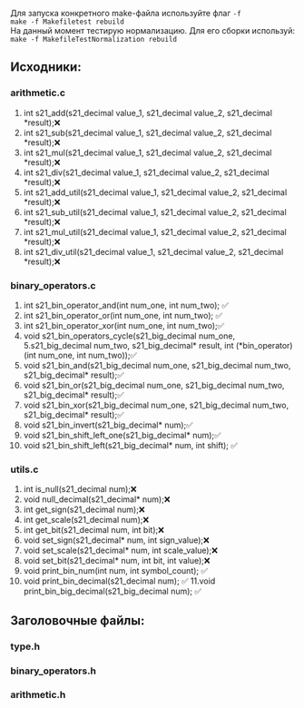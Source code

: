 Для запуска конкретного make-файла используйте флаг `-f`  
`make -f Makefiletest rebuild`  
На данный момент тестирую нормализацию. Для его сборки используй:  
`make -f MakefileTestNormalization rebuild`


## Исходники: 

### arithmetic.c

1. int s21_add(s21_decimal value_1, s21_decimal value_2, s21_decimal *result);❌
2. int s21_sub(s21_decimal value_1, s21_decimal value_2, s21_decimal *result);❌
3. int s21_mul(s21_decimal value_1, s21_decimal value_2, s21_decimal *result);❌
4. int s21_div(s21_decimal value_1, s21_decimal value_2, s21_decimal *result);❌
5. int s21_add_util(s21_decimal value_1, s21_decimal value_2, s21_decimal *result);❌
6. int s21_sub_util(s21_decimal value_1, s21_decimal value_2, s21_decimal *result);❌
7. int s21_mul_util(s21_decimal value_1, s21_decimal value_2, s21_decimal *result);❌
8. int s21_div_util(s21_decimal value_1, s21_decimal value_2, s21_decimal *result);❌

### binary_operators.c

1. int s21_bin_operator_and(int num_one, int num_two); ✅
2. int s21_bin_operator_or(int num_one, int num_two); ✅
3. int s21_bin_operator_xor(int num_one, int num_two);✅
4. void s21_bin_operators_cycle(s21_big_decimal num_one, 5.s21_big_decimal num_two,
                         s21_big_decimal* result,
                         int (*bin_operator)(int num_one, int num_two));✅
6. void s21_bin_and(s21_big_decimal num_one, s21_big_decimal num_two,  s21_big_decimal* result);✅
7. void s21_bin_or(s21_big_decimal num_one, s21_big_decimal num_two, s21_big_decimal* result);✅
8. void s21_bin_xor(s21_big_decimal num_one, s21_big_decimal num_two, s21_big_decimal* result);✅
9. void s21_bin_invert(s21_big_decimal* num);✅
10. void s21_bin_shift_left_one(s21_big_decimal* num);✅
11. void s21_bin_shift_left(s21_big_decimal* num, int shift); ✅

### utils.c

1. int is_null(s21_decimal num);❌
2. void null_decimal(s21_decimal* num);❌
3. int get_sign(s21_decimal num);❌
4. int get_scale(s21_decimal num);❌
5. int get_bit(s21_decimal num, int bit);❌
6. void set_sign(s21_decimal* num, int sign_value);❌
7. void set_scale(s21_decimal* num, int scale_value);❌
8. void set_bit(s21_decimal* num, int bit, int value);❌
9. void print_bin_num(int num, int symbol_count); ✅
10. void print_bin_decimal(s21_decimal num); ✅
11.void print_bin_big_decimal(s21_big_decimal num); ✅

## Заголовочные файлы:

### type.h
### binary_operators.h
### arithmetic.h

